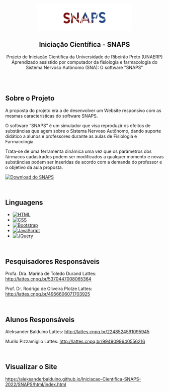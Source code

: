 <div align="center">
  <a href="https://aleksanderbalduino.github.io/Iniciacao-Cientifica-SNAPS-2022/SNAPS/html/index.html">
    <img src="SNAPS/assets/images/logo-snaps-rmbg.png" alt="Logo" width="300">
  </a>

  <h2 align="center">Iniciação Científica - SNAPS</h2>

  <p align="center">
    Projeto de Iniciação Científica da Universidade de Ribeirão Preto (UNAERP)
    Aprendizado assistido por computador da fisiologia e farmacologia do Sistema Nervoso Autônomo (SNA): O software "SNAPS"
  </p>
</div>

<br /><br />

<!-- Sobre o Projeto -->
## Sobre o Projeto

A proposta do projeto era a de desenvolver um Website responsivo com as mesmas características do software SNAPS.

O software “SNAPS” é um simulador que visa reproduzir os efeitos de substâncias que agem sobre o Sistema Nervoso Autônomo, dando suporte didático a alunos e professores durante as aulas de Fisiologia e Farmacologia.

Trata-se de uma ferramenta dinâmica uma vez que os parâmetros dos fármacos cadastrados podem ser modificados a qualquer momento e novas substâncias podem ser inseridas de acordo com a demanda do professor e o objetivo da aula proposta.

[<img src="" alt="Download do SNAPS">](https://bit.ly/snaps-software-download)

<br />

## Linguagens

* [![HTML]][HTML-url]
* [![CSS]][CSS-url]
* [![Bootstrap]][Bootstrap-url]
* [![JavaScript]][JavaScript-url]
* [![JQuery]][JQuery-url]

<br />

## Pesquisadores Responsáveis

Profa. Dra. Marina de Toledo Durand
Lattes: http://lattes.cnpq.br/5370447008065364

Prof. Dr. Rodrigo de Oliveira Plotze
Lattes: http://lattes.cnpq.br/4956606071703925

<br />

## Alunos Responsáveis

Aleksander Balduino
Lattes: http://lattes.cnpq.br/2248524591095945

Murilo Pizzamiglio
Lattes: http://lattes.cnpq.br/9949099640556216

<br />

## Visualizar o Site

https://aleksanderbalduino.github.io/Iniciacao-Cientifica-SNAPS-2022/SNAPS/html/index.html

<!-- LINKS e IMAGES -->
[Html]: https://img.shields.io/badge/HTML5-E34F26?style=for-the-badge&logo=html5&logoColor=white
[Html-url]: https://www.w3schools.com/html/default.asp
[CSS]: https://img.shields.io/badge/CSS3-1572B6?style=for-the-badge&logo=css3&logoColor=white
[CSS-url]: https://www.w3schools.com/css/default.asp
[Bootstrap]: https://img.shields.io/badge/Bootstrap-563D7C?style=for-the-badge&logo=bootstrap&logoColor=white
[Bootstrap-url]: https://getbootstrap.com
[JQuery]: https://img.shields.io/badge/jQuery-0769AD?style=for-the-badge&logo=jquery&logoColor=white
[JQuery-url]: https://jquery.com
[JavaScript]: https://img.shields.io/badge/JavaScript-F7DF1E?style=for-the-badge&logo=javascript&logoColor=black
[JavaScript-url]: https://www.w3schools.com/js/default.asp
